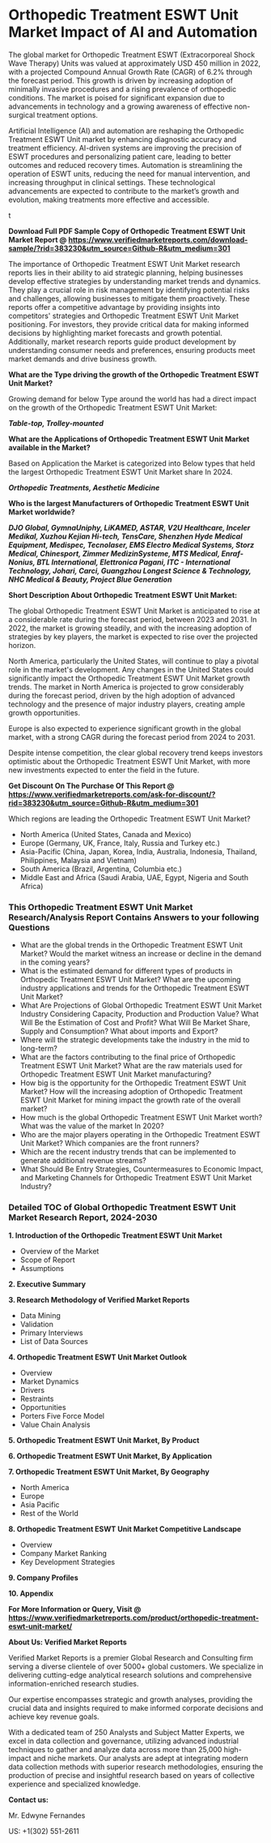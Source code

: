 <meta name="title" content="Global Orthopedic Treatment ESWT Unit Market Impact of AI and Automation"><meta name="description" content="The global market for Orthopedic Treatment ESWT (Extracorporeal Shock Wave Therapy) Units was valued at approximately USD 450 million in 2022, with a projected Compoun"><meta name="title" content="Orthopedic Treatment ESWT Unit Market Size, Share, Scope, Trends, Growth, Opportunities, Analysis, Forecast"><h1>Orthopedic Treatment ESWT Unit Market Impact of AI and Automation</h1><p>The global market for Orthopedic Treatment ESWT (Extracorporeal Shock Wave Therapy) Units was valued at approximately USD 450 million in 2022, with a projected Compound Annual Growth Rate (CAGR) of 6.2% through the forecast period. This growth is driven by increasing adoption of minimally invasive procedures and a rising prevalence of orthopedic conditions. The market is poised for significant expansion due to advancements in technology and a growing awareness of effective non-surgical treatment options.</p><p>Artificial Intelligence (AI) and automation are reshaping the Orthopedic Treatment ESWT Unit market by enhancing diagnostic accuracy and treatment efficiency. AI-driven systems are improving the precision of ESWT procedures and personalizing patient care, leading to better outcomes and reduced recovery times. Automation is streamlining the operation of ESWT units, reducing the need for manual intervention, and increasing throughput in clinical settings. These technological advancements are expected to contribute to the market’s growth and evolution, making treatments more effective and accessible.</p>t</p><p id="" class=""><strong>Download Full PDF Sample Copy of Orthopedic Treatment ESWT Unit Market Report @ <a href="https://www.verifiedmarketreports.com/download-sample/?rid=383230&utm_source=Github-R&utm_medium=301" target="_blank">https://www.verifiedmarketreports.com/download-sample/?rid=383230&utm_source=Github-R&utm_medium=301</a></strong></p><p>The importance of&nbsp;Orthopedic Treatment ESWT Unit Market research reports lies in their ability to aid strategic planning, helping businesses develop effective strategies by understanding market trends and dynamics. They play a crucial role in risk management by identifying potential risks and challenges, allowing businesses to mitigate them proactively. These reports offer a competitive advantage by providing insights into competitors' strategies and Orthopedic Treatment ESWT Unit Market positioning. For investors, they provide critical data for making informed decisions by highlighting market forecasts and growth potential. Additionally, market research reports guide product development by understanding consumer needs and preferences, ensuring products meet market demands and drive business growth.</p><p><strong>What are the&nbsp;Type driving the growth of the Orthopedic Treatment ESWT Unit Market?</strong></p><p id="" class="">Growing demand for below Type around the world has had a direct impact on the growth of the Orthopedic Treatment ESWT Unit Market:</p><em><strong>Table-top, Trolley-mounted</strong></em></p><strong>What are the&nbsp;Applications&nbsp;of Orthopedic Treatment ESWT Unit Market available in the Market?</strong></p><p id="" class="">Based on Application the Market is categorized into Below types that held the largest Orthopedic Treatment ESWT Unit Market share In 2024.</p><em><strong>Orthopedic Treatments, Aesthetic Medicine</strong></em></p><strong>Who is the largest Manufacturers of Orthopedic Treatment ESWT Unit Market worldwide?</strong></p><p><em><strong>DJO Global, GymnaUniphy, LiKAMED, ASTAR, V2U Healthcare, Inceler Medikal, Xuzhou Kejian Hi-tech, TensCare, Shenzhen Hyde Medical Equipment, Medispec, Tecnolaser, EMS Electro Medical Systems, Storz Medical, Chinesport, Zimmer MedizinSysteme, MTS Medical, Enraf-Nonius, BTL International, Elettronica Pagani, ITC - International Technology, Johari, Carci, Guangzhou Longest Science & Technology, NHC Medical & Beauty, Project Blue Generation</strong></em></p><p id="" class=""><strong>Short Description About Orthopedic Treatment ESWT Unit Market:</strong></p><p>The global Orthopedic Treatment ESWT Unit Market is anticipated to rise at a considerable rate during the forecast period, between 2023 and 2031. In 2022, the market is growing steadily, and with the increasing adoption of strategies by key players, the market is expected to rise over the projected horizon.</p><p>North America, particularly the United States, will continue to play a pivotal role in the market's development. Any changes in the United States could significantly impact the Orthopedic Treatment ESWT Unit Market growth trends. The market in North America is projected to grow considerably during the forecast period, driven by the high adoption of advanced technology and the presence of major industry players, creating ample growth opportunities.</p><p>Europe is also expected to experience significant growth in the global market, with a strong CAGR during the forecast period from 2024 to 2031.</p><p>Despite intense competition, the clear global recovery trend keeps investors optimistic about the Orthopedic Treatment ESWT Unit Market, with more new investments expected to enter the field in the future.</p><p id="" class=""><strong>Get Discount On The Purchase Of This Report @ <a href="https://www.verifiedmarketreports.com/ask-for-discount/?rid=383230&utm_source=Github-R&utm_medium=301" target="_blank">https://www.verifiedmarketreports.com/ask-for-discount/?rid=383230&utm_source=Github-R&utm_medium=301</a></strong></p>Which regions are leading the Orthopedic Treatment ESWT Unit Market?</p><ul><li>North America (United States, Canada and Mexico)</li><li>Europe (Germany, UK, France, Italy, Russia and Turkey etc.)</li><li>Asia-Pacific (China, Japan, Korea, India, Australia, Indonesia, Thailand, Philippines, Malaysia and Vietnam)</li><li>South America (Brazil, Argentina, Columbia etc.)</li><li>Middle East and Africa (Saudi Arabia, UAE, Egypt, Nigeria and South Africa)</li></ul><h3 id="" class="">This Orthopedic Treatment ESWT Unit Market Research/Analysis Report Contains Answers to your following Questions</h3><ul><li>What are the global trends in the Orthopedic Treatment ESWT Unit Market? Would the market witness an increase or decline in the demand in the coming years?</li><li>What is the estimated demand for different types of products in Orthopedic Treatment ESWT Unit Market? What are the upcoming industry applications and trends for the Orthopedic Treatment ESWT Unit Market?</li><li>What Are Projections of Global Orthopedic Treatment ESWT Unit Market Industry Considering Capacity, Production and Production Value? What Will Be the Estimation of Cost and Profit? What Will Be Market Share, Supply and Consumption? What about imports and Export?</li><li>Where will the strategic developments take the industry in the mid to long-term?</li><li>What are the factors contributing to the final price of Orthopedic Treatment ESWT Unit Market? What are the raw materials used for Orthopedic Treatment ESWT Unit Market manufacturing?</li><li>How big is the opportunity for the Orthopedic Treatment ESWT Unit Market? How will the increasing adoption of Orthopedic Treatment ESWT Unit Market for mining impact the growth rate of the overall market?</li><li>How much is the global Orthopedic Treatment ESWT Unit Market worth? What was the value of the market In 2020?</li><li>Who are the major players operating in the Orthopedic Treatment ESWT Unit Market? Which companies are the front runners?</li><li>Which are the recent industry trends that can be implemented to generate additional revenue streams?</li><li>What Should Be Entry Strategies, Countermeasures to Economic Impact, and Marketing Channels for Orthopedic Treatment ESWT Unit Market Industry?</li></ul><h3 id="" class="">Detailed TOC of Global Orthopedic Treatment ESWT Unit Market Research Report, 2024-2030</h3><p id="" class=""><strong>1. Introduction of the Orthopedic Treatment ESWT Unit Market</strong></p><ul><li>Overview of the Market</li><li>Scope of Report</li><li>Assumptions</li></ul><p id="" class=""><strong>2. Executive Summary</strong></p><p id="" class=""><strong>3. Research Methodology of Verified Market Reports</strong></p><ul><li>Data Mining</li><li>Validation</li><li>Primary Interviews</li><li>List of Data Sources</li></ul><p id="" class=""><strong>4. Orthopedic Treatment ESWT Unit Market Outlook</strong></p><ul><li>Overview</li><li>Market Dynamics</li><li>Drivers</li><li>Restraints</li><li>Opportunities</li><li>Porters Five Force Model</li><li>Value Chain Analysis</li></ul><p id="" class=""><strong>5. Orthopedic Treatment ESWT Unit Market, By Product</strong></p><p id="" class=""><strong>6. Orthopedic Treatment ESWT Unit Market, By Application</strong></p><p id="" class=""><strong>7. Orthopedic Treatment ESWT Unit Market, By Geography</strong></p><ul><li>North America</li><li>Europe</li><li>Asia Pacific</li><li>Rest of the World</li></ul><p id="" class=""><strong>8. Orthopedic Treatment ESWT Unit Market Competitive Landscape</strong></p><ul><li>Overview</li><li>Company Market Ranking</li><li>Key Development Strategies</li></ul><p id="" class=""><strong>9. Company Profiles</strong></p><p id="" class=""><strong>10. Appendix</strong></p><p id="" class=""><strong>For More Information or Query, Visit @ <a href="https://www.verifiedmarketreports.com/product/orthopedic-treatment-eswt-unit-market/" target="_blank">https://www.verifiedmarketreports.com/product/orthopedic-treatment-eswt-unit-market/</a></strong></p><p id="" class=""><strong>About Us: Verified Market Reports</strong></p><p id="" class="">Verified Market Reports is a premier Global Research and Consulting firm serving a diverse clientele of over 5000+ global customers. We specialize in delivering cutting-edge analytical research solutions and comprehensive information-enriched research studies.</p><p id="" class="">Our expertise encompasses strategic and growth analyses, providing the crucial data and insights required to make informed corporate decisions and achieve key revenue goals.</p><p id="" class="">With a dedicated team of 250 Analysts and Subject Matter Experts, we excel in data collection and governance, utilizing advanced industrial techniques to gather and analyze data across more than 25,000 high-impact and niche markets. Our analysts are adept at integrating modern data collection methods with superior research methodologies, ensuring the production of precise and insightful research based on years of collective experience and specialized knowledge.</p><p id="" class=""><strong>Contact us:</strong></p><p id="" class="">Mr. Edwyne Fernandes</p><p id="" class="">US: +1(302) 551-2611</p>